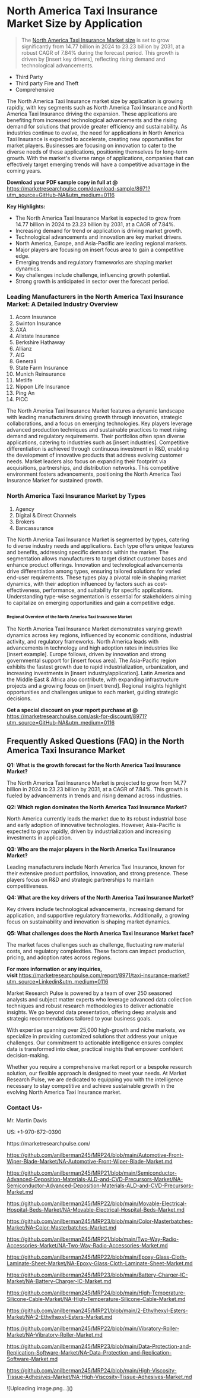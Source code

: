 <h1>North America Taxi Insurance Market&nbsp;Size by Application</h1><blockquote><p>The <a href="https://marketresearchpulse.com/download-sample/8971?utm_source=GitHub-NA&amp;utm_medium=0116">North America Taxi Insurance Market size</a> is set to grow significantly from 14.77 billion in 2024 to 23.23 billion by 2031, at a robust CAGR of 7.84% during the forecast period. This growth is driven by [insert key drivers], reflecting rising demand and technological advancements.</p></blockquote><ul><li>Third Party<li> Third party Fire and Theft<li> Comprehensive</li></ul><p>The North America Taxi Insurance market size by application is growing rapidly, with key segments such as North America Taxi Insurance and North America Taxi Insurance driving the expansion. These applications are benefiting from increased technological advancements and the rising demand for solutions that provide greater efficiency and sustainability. As industries continue to evolve, the need for applications in North America Taxi Insurance is expected to accelerate, creating new opportunities for market players. Businesses are focusing on innovation to cater to the diverse needs of these applications, positioning themselves for long-term growth. With the market's diverse range of applications, companies that can effectively target emerging trends will have a competitive advantage in the coming years.</p><p><strong>Download your PDF sample copy in full at @ </strong><a href="https://marketresearchpulse.com/download-sample/8971?utm_source=GitHub-NA&amp;utm_medium=0116">https://marketresearchpulse.com/download-sample/8971?utm_source=GitHub-NA&amp;utm_medium=0116</a></p><p><strong>Key Highlights: </strong></p><ul><li>The North America Taxi Insurance Market is expected to grow from 14.77 billion in 2024 to 23.23 billion by 2031, at a CAGR of 7.84%.</li><li>Increasing demand for trend or application is driving market growth.</li><li>Technological advancements and innovation are key market drivers.</li><li>North America, Europe, and Asia-Pacific are leading regional markets.</li><li>Major players are focusing on insert focus area to gain a competitive edge.</li><li>Emerging trends and regulatory frameworks are shaping market dynamics.</li><li>Key challenges include challenge, influencing growth potential.</li><li>Strong growth is anticipated in sector over the forecast period.</li></ul><h3>Leading Manufacturers in the North America Taxi Insurance Market: A Detailed Industry Overview</h3><ol><li>Acorn Insurance</li><li>Swinton Insurance</li><li>AXA</li><li>Allstate Insurance</li><li>Berkshire Hathaway</li><li>Allianz</li><li>AIG</li><li>Generali</li><li>State Farm Insurance</li><li>Munich Reinsurance</li><li>Metlife</li><li>Nippon Life Insurance</li><li>Ping An</li><li>PICC</li></ol><div class="flex max-w-full flex-col flex-grow"><div class="min-h-8 text-message flex w-full flex-col items-end gap-2 whitespace-normal break-words [.text-message+&amp;]:mt-5" dir="auto" data-message-author-role="assistant" data-message-id="fd8432e4-4910-450d-b182-61b7bfb0a01f" data-message-model-slug="gpt-4o"><div class="flex w-full flex-col gap-1 empty:hidden first:pt-[3px]"><div class="markdown prose w-full break-words dark:prose-invert light"><p>The North America Taxi Insurance Market features a dynamic landscape with leading manufacturers driving growth through innovation, strategic collaborations, and a focus on emerging technologies. Key players leverage advanced production techniques and sustainable practices to meet rising demand and regulatory requirements. Their portfolios often span diverse applications, catering to industries such as [insert industries]. Competitive differentiation is achieved through continuous investment in R&amp;D, enabling the development of innovative products that address evolving customer needs. Market leaders also focus on expanding their footprint via acquisitions, partnerships, and distribution networks. This competitive environment fosters advancements, positioning the North America Taxi Insurance Market for sustained growth.</p></div></div></div></div><h3>North America Taxi Insurance Market by Types</h3><ol><li>Agency<li> Digital & Direct Channels<li> Brokers<li> Bancassurance</li></ol><div class="flex max-w-full flex-col flex-grow"><div class="min-h-8 text-message flex w-full flex-col items-end gap-2 whitespace-normal break-words [.text-message+&amp;]:mt-5" dir="auto" data-message-author-role="assistant" data-message-id="084470be-0bb7-4664-bddf-5156b4f41249" data-message-model-slug="gpt-4o-mini"><div class="flex w-full flex-col gap-1 empty:hidden first:pt-[3px]"><div class="markdown prose w-full break-words dark:prose-invert light"><p>The North America Taxi Insurance Market is segmented by types, catering to diverse industry needs and applications. Each type offers unique features and benefits, addressing specific demands within the market. The segmentation allows manufacturers to target distinct customer bases and enhance product offerings. Innovation and technological advancements drive differentiation among types, ensuring tailored solutions for varied end-user requirements. These types play a pivotal role in shaping market dynamics, with their adoption influenced by factors such as cost-effectiveness, performance, and suitability for specific applications. Understanding type-wise segmentation is essential for stakeholders aiming to capitalize on emerging opportunities and gain a competitive edge.</p></div></div></div></div><h3><span style="font-size: 11px;">Regional Overview of the North America Taxi Insurance Market</span></h3><div class="flex max-w-full flex-col flex-grow"><div class="min-h-8 text-message flex w-full flex-col items-end gap-2 whitespace-normal break-words [.text-message+&amp;]:mt-5" dir="auto" data-message-author-role="assistant" data-message-id="e9038762-ce64-4e30-91c9-9bd413514231" data-message-model-slug="gpt-4o-mini"><div class="flex w-full flex-col gap-1 empty:hidden first:pt-[3px]"><div class="markdown prose w-full break-words dark:prose-invert light"><p>The North America Taxi Insurance Market demonstrates varying growth dynamics across key regions, influenced by economic conditions, industrial activity, and regulatory frameworks. North America leads with advancements in technology and high adoption rates in industries like [insert example]. Europe follows, driven by innovation and strong governmental support for [insert focus area]. The Asia-Pacific region exhibits the fastest growth due to rapid industrialization, urbanization, and increasing investments in [insert industry/application]. Latin America and the Middle East &amp; Africa also contribute, with expanding infrastructure projects and a growing focus on [insert trend]. Regional insights highlight opportunities and challenges unique to each market, guiding strategic decisions.</p></div></div></div></div><p><strong>Get a special discount on your report purchase at @ </strong><a href="https://marketresearchpulse.com/ask-for-discount/8971?utm_source=GitHub-NA&amp;utm_medium=0116">https://marketresearchpulse.com/ask-for-discount/8971?utm_source=GitHub-NA&amp;utm_medium=0116</a></p><h2>Frequently Asked Questions (FAQ) in the North America Taxi Insurance Market</h2><p><strong>Q1: What is the growth forecast for the North America Taxi Insurance Market?</strong></p><p>The North America Taxi Insurance Market is projected to grow from 14.77 billion in 2024 to 23.23 billion by 2031, at a CAGR of 7.84%. This growth is fueled by advancements in trends and rising demand across industries.</p><p><strong>Q2: Which region dominates the North America Taxi Insurance Market?</strong></p><p>North America currently leads the market due to its robust industrial base and early adoption of innovative technologies. However, Asia-Pacific is expected to grow rapidly, driven by industrialization and increasing investments in application.</p><p><strong>Q3: Who are the major players in the North America Taxi Insurance Market?</strong></p><p>Leading manufacturers include North America Taxi Insurance, known for their extensive product portfolios, innovation, and strong presence. These players focus on R&amp;D and strategic partnerships to maintain competitiveness.</p><p><strong>Q4: What are the key drivers of the North America Taxi Insurance Market?</strong></p><p>Key drivers include technological advancements, increasing demand for application, and supportive regulatory frameworks. Additionally, a growing focus on sustainability and innovation is shaping market dynamics.</p><p><strong>Q5: What challenges does the North America Taxi Insurance Market face?</strong></p><p>The market faces challenges such as challenge, fluctuating raw material costs, and regulatory complexities. These factors can impact production, pricing, and adoption rates across regions.</p><p><strong>For more information or any inquiries, visit&nbsp;</strong><a href="https://marketresearchpulse.com/report/8971/taxi-insurance-market?utm_source=Linkedin&utm_medium=0116">https://marketresearchpulse.com/report/8971/taxi-insurance-market?utm_source=Linkedin&utm_medium=0116</a></p><p>Market Research Pulse is powered by a team of over 250 seasoned analysts and subject matter experts who leverage advanced data collection techniques and robust research methodologies to deliver actionable insights. We go beyond data presentation, offering deep analysis and strategic recommendations tailored to your business goals.</p><p>With expertise spanning over 25,000 high-growth and niche markets, we specialize in providing customized solutions that address your unique challenges. Our commitment to actionable intelligence ensures complex data is transformed into clear, practical insights that empower confident decision-making.</p><p>Whether you require a comprehensive market report or a bespoke research solution, our flexible approach is designed to meet your needs. At Market Research Pulse, we are dedicated to equipping you with the intelligence necessary to stay competitive and achieve sustainable growth in the evolving North America Taxi Insurance market.</p><h3><strong>Contact Us-</strong></h3><p>Mr. Martin Davis</p><p>US: +1-970-672-0390</p><p>https://marketresearchpulse.com/</p><p><a href="https://github.com/anilberman245/MRP24/blob/main/Automotive-Front-Wiper-Blade-Market/NA-Automotive-Front-Wiper-Blade-Market.md">https://github.com/anilberman245/MRP24/blob/main/Automotive-Front-Wiper-Blade-Market/NA-Automotive-Front-Wiper-Blade-Market.md</a></p><p><a href="https://github.com/anilberman245/MRP21/blob/main/Semiconductor-Advanced-Deposition-Materials-ALD-and-CVD-Precursors-Market/NA-Semiconductor-Advanced-Deposition-Materials-ALD-and-CVD-Precursors-Market.md">https://github.com/anilberman245/MRP21/blob/main/Semiconductor-Advanced-Deposition-Materials-ALD-and-CVD-Precursors-Market/NA-Semiconductor-Advanced-Deposition-Materials-ALD-and-CVD-Precursors-Market.md</a></p><p><a href="https://github.com/anilberman245/MRP22/blob/main/Movable-Electrical-Hospital-Beds-Market/NA-Movable-Electrical-Hospital-Beds-Market.md">https://github.com/anilberman245/MRP22/blob/main/Movable-Electrical-Hospital-Beds-Market/NA-Movable-Electrical-Hospital-Beds-Market.md</a></p><p><a href="https://github.com/anilberman245/MRP23/blob/main/Color-Masterbatches-Market/NA-Color-Masterbatches-Market.md">https://github.com/anilberman245/MRP23/blob/main/Color-Masterbatches-Market/NA-Color-Masterbatches-Market.md</a></p><p><a href="https://github.com/anilberman245/MRP21/blob/main/Two-Way-Radio-Accessories-Market/NA-Two-Way-Radio-Accessories-Market.md">https://github.com/anilberman245/MRP21/blob/main/Two-Way-Radio-Accessories-Market/NA-Two-Way-Radio-Accessories-Market.md</a></p><p><a href="https://github.com/anilberman245/MRP22/blob/main/Epoxy-Glass-Cloth-Laminate-Sheet-Market/NA-Epoxy-Glass-Cloth-Laminate-Sheet-Market.md">https://github.com/anilberman245/MRP22/blob/main/Epoxy-Glass-Cloth-Laminate-Sheet-Market/NA-Epoxy-Glass-Cloth-Laminate-Sheet-Market.md</a></p><p><a href="https://github.com/anilberman245/MRP23/blob/main/Battery-Charger-IC-Market/NA-Battery-Charger-IC-Market.md">https://github.com/anilberman245/MRP23/blob/main/Battery-Charger-IC-Market/NA-Battery-Charger-IC-Market.md</a></p><p><a href="https://github.com/anilberman245/MRP24/blob/main/High-Temperature-Silicone-Cable-Market/NA-High-Temperature-Silicone-Cable-Market.md">https://github.com/anilberman245/MRP24/blob/main/High-Temperature-Silicone-Cable-Market/NA-High-Temperature-Silicone-Cable-Market.md</a></p><p><a href="https://github.com/anilberman245/MRP21/blob/main/2-Ethylhexyl-Esters-Market/NA-2-Ethylhexyl-Esters-Market.md">https://github.com/anilberman245/MRP21/blob/main/2-Ethylhexyl-Esters-Market/NA-2-Ethylhexyl-Esters-Market.md</a></p><p><a href="https://github.com/anilberman245/MRP22/blob/main/Vibratory-Roller-Market/NA-Vibratory-Roller-Market.md">https://github.com/anilberman245/MRP22/blob/main/Vibratory-Roller-Market/NA-Vibratory-Roller-Market.md</a></p><p><a href="https://github.com/anilberman245/MRP23/blob/main/Data-Protection-and-Replication-Software-Market/NA-Data-Protection-and-Replication-Software-Market.md">https://github.com/anilberman245/MRP23/blob/main/Data-Protection-and-Replication-Software-Market/NA-Data-Protection-and-Replication-Software-Market.md</a></p><p><a href="https://github.com/anilberman245/MRP24/blob/main/High-Viscosity-Tissue-Adhesives-Market/NA-High-Viscosity-Tissue-Adhesives-Market.md">https://github.com/anilberman245/MRP24/blob/main/High-Viscosity-Tissue-Adhesives-Market/NA-High-Viscosity-Tissue-Adhesives-Market.md</a></p>
![Uploading image.png…]()
